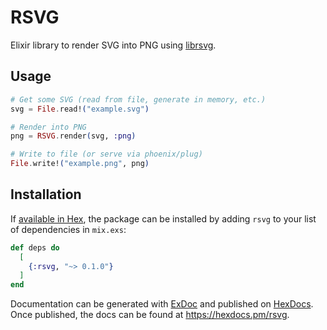 # RSVG

Elixir library to render SVG into PNG using
[librsvg](https://gitlab.gnome.org/GNOME/librsvg).

## Usage

```ex
# Get some SVG (read from file, generate in memory, etc.)
svg = File.read!("example.svg")

# Render into PNG
png = RSVG.render(svg, :png)

# Write to file (or serve via phoenix/plug)
File.write!("example.png", png)
```

## Installation

If [available in Hex](https://hex.pm/docs/publish), the package can be installed
by adding `rsvg` to your list of dependencies in `mix.exs`:

```elixir
def deps do
  [
    {:rsvg, "~> 0.1.0"}
  ]
end
```

Documentation can be generated with
[ExDoc](https://github.com/elixir-lang/ex_doc) and published on
[HexDocs](https://hexdocs.pm). Once published, the docs can be found at
<https://hexdocs.pm/rsvg>.
